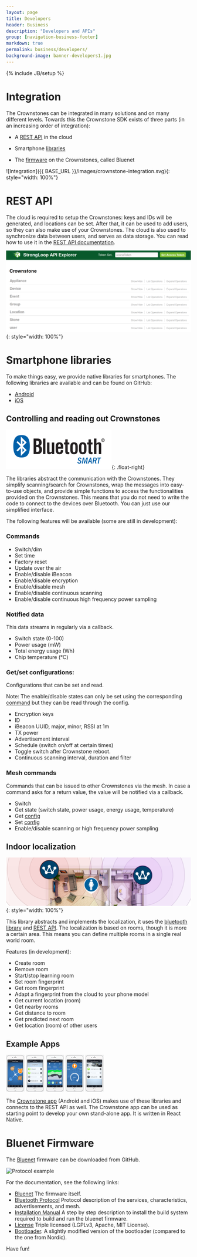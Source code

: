 ```yaml
---
layout: page
title: Developers
header: Business
description: "Developers and APIs"
group: [navigation-business-footer]
markdown: true
permalink: business/developers/
background-image: banner-developers1.jpg
---
```

{% include JB/setup %}

# Integration

The Crownstones can be integrated in many solutions and on many different levels. Towards this the Crownstone SDK exists of three parts (in an increasing order of integration):

* A [REST API](#rest_api) in the cloud

* Smartphone [libraries](#smartphone_libs)

* The [firmware](#bluenet) on the Crownstones, called Bluenet

![Integration]({{ BASE_URL }}/images/crownstone-integration.svg){: style="width: 100%"}

# <a name="rest_api"></a>REST API

The cloud is required to setup the Crownstones: keys and IDs will be generated, and locations can be set.
After that, it can be used to add users, so they can also make use of your Crownstones.
The cloud is also used to synchronize data between users, and serves as data storage.
You can read how to use it in the [REST API documentation](https://github.com/crownstone/crownstone-sdk/blob/master/REST_API.md).

![Image of Strongloop API Explorer](https://raw.githubusercontent.com/crownstone/crownstone-sdk/master/images/strongloop-api-explorer.png){: style="width: 100%"}

# <a name="smartphone_libs"></a>Smartphone libraries

To make things easy, we provide native libraries for smartphones. The following libraries are available and can be found on GitHub:

- [Android](https://github.com/crownstone/bluenet-lib-android)
- [iOS](https://github.com/crownstone/bluenet-lib-ios)

## <a name="bluenet_lib"></a>Controlling and reading out Crownstones

![Image of Bluetooth logo](https://raw.githubusercontent.com/crownstone/crownstone-sdk/master/images/bluetooth-logo.png){: .float-right}

The libraries abstract the communication with the Crownstones. They simplify scanning/search for Crownstones, wrap the messages into easy-to-use objects, and provide simple functions to access the functionalities provided on the Crownstones. This means that you do not need to write the code to connect to the devices over Bluetooth. You can just use our simplified interface.

The following features will be available (some are still in development):

### <a name="bluenet_lib_commands"></a>Commands

- Switch/dim
- Set time
- Factory reset
- Update over the air
- Enable/disable iBeacon
- Enable/disable encryption
- Enable/disable mesh
- Enable/disable continuous scanning
- Enable/disable continuous high frequency power sampling

### Notified data
This data streams in regularly via a callback.

- Switch state (0-100)
- Power usage (mW)
- Total energy usage (Wh)
- Chip temperature (°C)

### <a name="bluenet_lib_configs"></a>Get/set configurations:

Configurations that can be set and read. 

Note: The enable/disable states can only be set using the corresponding [command](#bluenet_lib_commands) but they can be read through the config.

- Encryption keys
- ID
- iBeacon UUID, major, minor, RSSI at 1m
- TX power
- Advertisement interval
- Schedule (switch on/off at certain times)
- Toggle switch after Crownstone reboot.
- Continuous scanning interval, duration and filter

### Mesh commands
Commands that can be issued to other Crownstones via the mesh. In case a command asks for a return value, the value will be notified via a callback.

- Switch
- Get state (switch state, power usage, energy usage, temperature)
- Get [config](#bluenet_lib_configs)
- Set [config](#bluenet_lib_configs)
- Enable/disable scanning or high frequency power sampling


## Indoor localization

![Image of Indoor Localization](https://raw.githubusercontent.com/crownstone/crownstone-sdk/master/images/indoor-localization.png){: style="width: 100%"}

This library abstracts and implements the localization, it uses the [bluetooth library](#bluenet_lib) and [REST API](#rest_api). The localization is based on rooms, though it is more a certain area. This means you can define multiple rooms in a single real world room.

Features (in development):

- Create room
- Remove room
- Start/stop learning room
- Set room fingerprint
- Get room fingerprint
- Adapt a fingerprint from the cloud to your phone model
- Get current location (room)
- Get nearby rooms
- Get distance to room
- Get predicted next room
- Get location (room) of other users

## Example Apps

![Image of Example app](https://raw.githubusercontent.com/crownstone/crownstone-sdk/master/images/crownstone-app-small.png)
![Second image of Example app](https://raw.githubusercontent.com/crownstone/crownstone-sdk/master/images/crownstone-app-small1.png)
![Third image of Example app](https://raw.githubusercontent.com/crownstone/crownstone-sdk/master/images/crownstone-app-small2.png)
![Fourth image of Example app](https://raw.githubusercontent.com/crownstone/crownstone-sdk/master/images/crownstone-app-small3.png)
![Fifth image of Example app](https://raw.githubusercontent.com/crownstone/crownstone-sdk/master/images/crownstone-app-small4.png)

The [Crownstone app](https://github.com/crownstone/CrownstoneApp) (Android and iOS) makes use of these libraries and connects to the REST API as well.
The Crownstone app can be used as starting point to develop your own stand-alone app.
It is written in React Native.

# <a name="bluenet"></a>Bluenet Firmware

The [Bluenet](https://github.com/crownstone/bluenet/) firmware can be downloaded from GitHub. 

![Protocol example](https://raw.githubusercontent.com/crownstone/bluenet/master/docs/diagrams/adv-packet.png)

For the documentation, see the following links:

- [Bluenet](https://github.com/crownstone/bluenet/) 
The firmware itself. 
- [Bluetooth Protocol](https://github.com/crownstone/bluenet/blob/master/docs/PROTOCOL.md)
Protocol description of the services, characteristics, advertisements, and mesh.
- [Installation Manual](https://github.com/crownstone/bluenet/blob/master/docs/INSTALL.md) 
A step by step description to install the build system required to build and run the bluenet firmware.
- [License](https://github.com/crownstone/bluenet/blob/master/LICENSE.txt)
Triple licensed (LGPLv3, Apache, MIT License).
- [Bootloader](https://github.com/crownstone/bluenet-bootloader). 
A slightly modified version of the bootloader (compared to the one from Nordic).

Have fun!


